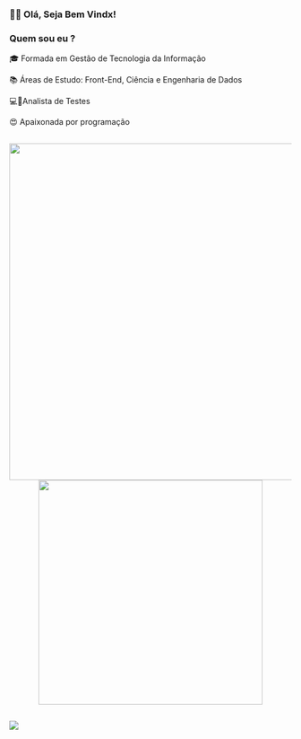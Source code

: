 ### <p>👩🏾 Olá, Seja Bem Vindx!</p>


<h3><p> Quem sou eu ? </h3></p>

<p>🎓 Formada em Gestão de Tecnologia da Informação</p>
<p>📚 Áreas de Estudo: Front-End, Ciência e Engenharia de Dados </p>
<p>💻🦟Analista de Testes </p>
<p>😍 Apaixonada por programação</p>

##
<p align = "center">
  <img src = "https://github-readme-stats.vercel.app/api?username=KarenEmerenciano&show_icons=true&theme=bear" width = 600>
  <img src = "https://github-readme-streak-stats.herokuapp.com?user=KarenEmerenciano&theme=dark&hide_border=true" width = 400>


##
<a href="https://www.linkedin.com/in/karen-e-94b3471b6/" target="_blank"><img src="https://img.shields.io/badge/-LinkedIn-%230077B5?style=for-the-badge&logo=linkedin&logoColor=white" target="_blank"></a> 


